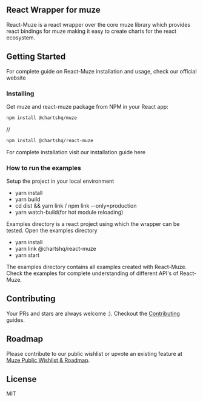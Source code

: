 ## React Wrapper for muze

React-Muze is a react wrapper over the core muze library which provides react bindings for muze making it easy to create charts for the react ecosystem.

## Getting Started

For complete guide on React-Muze installation and usage, check our official website

### Installing

Get muze and react-muze package from NPM in your React app:

```bash
npm install @chartshq/muze
```

//

```bash
npm install @chartshq/react-muze
```

For complete installation visit our installation guide here

### How to run the examples

Setup the project in your local environment

- yarn install
- yarn build
- cd dist && yarn link / npm link --only=production
- yarn watch-build(for hot module reloading)

Examples directory is a react project using which the wrapper can be tested.
Open the examples directory

- yarn install
- yarn link @chartshq/react-muze
- yarn start

The examples directory contains all examples created with React-Muze.
Check the examples for complete understanding of different API's of React-Muze.

## Contributing

Your PRs and stars are always welcome :). Checkout the [Contributing](https://github.com/chartshq/react-muze/blob/master/CONTRIBUTING.md) guides.

## Roadmap

Please contribute to our public wishlist or upvote an existing feature at [Muze Public Wishlist & Roadmap](https://github.com/orgs/chartshq/projects/1).

## License

MIT
